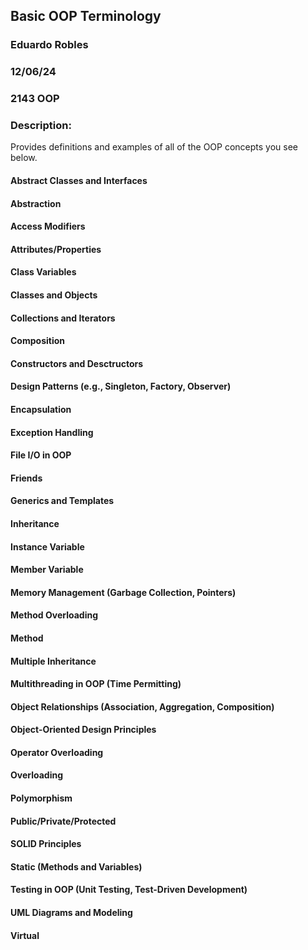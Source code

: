 ## Basic OOP Terminology
### Eduardo Robles
### 12/06/24
### 2143 OOP
### Description:
Provides definitions and examples of all of the OOP concepts you see below.

#### Abstract Classes and Interfaces
#### Abstraction
#### Access Modifiers
#### Attributes/Properties
#### Class Variables 
#### Classes and Objects
#### Collections and Iterators
#### Composition
#### Constructors and Desctructors 
####  Design Patterns (e.g., Singleton, Factory, Observer)
#### Encapsulation
#### Exception Handling
#### File I/O in OOP
#### Friends 
#### Generics and Templates
#### Inheritance 
#### Instance Variable
#### Member Variable 
#### Memory Management (Garbage Collection, Pointers)
#### Method Overloading
#### Method
#### Multiple Inheritance
#### Multithreading in OOP (Time Permitting)
#### Object Relationships (Association, Aggregation, Composition)
#### Object-Oriented Design Principles
#### Operator Overloading
#### Overloading
#### Polymorphism
#### Public/Private/Protected
#### SOLID Principles
#### Static (Methods and Variables)
#### Testing in OOP (Unit Testing, Test-Driven Development)
#### UML Diagrams and Modeling 
#### Virtual
